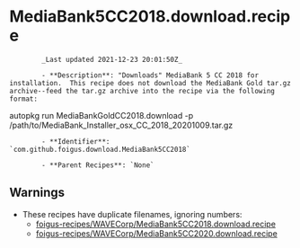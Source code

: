 # MediaBank5CC2018.download.recipe

            _Last updated 2021-12-23 20:01:50Z_

            - **Description**: "Downloads" MediaBank 5 CC 2018 for installation.  This recipe does not download the MediaBank Gold tar.gz archive--feed the tar.gz archive into the recipe via the following format:

autopkg run MediaBankGoldCC2018.download -p /path/to/MediaBank_Installer_osx_CC_2018_20201009.tar.gz

            - **Identifier**: `com.github.foigus.download.MediaBank5CC2018`

            - **Parent Recipes**: `None`


## Warnings

- These recipes have duplicate filenames, ignoring numbers:
    - [foigus-recipes/WAVECorp/MediaBank5CC2018.download.recipe](/autopkg-dupe-tracker/foigus-recipes/WAVECorp/MediaBank5CC2018.download.recipe)
    - [foigus-recipes/WAVECorp/MediaBank5CC2020.download.recipe](/autopkg-dupe-tracker/foigus-recipes/WAVECorp/MediaBank5CC2020.download.recipe)